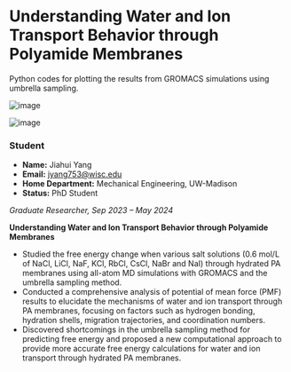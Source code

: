 # Understanding Water and Ion Transport Behavior through Polyamide Membranes

Python codes for plotting the results from GROMACS simulations using umbrella sampling.

![image](https://github.com/user-attachments/assets/65906141-0f0d-4178-8e4f-467d76f6ce2c)

![image](https://github.com/user-attachments/assets/2629cf77-b3d8-4eb9-be1a-8986bd241421)

### Student
- **Name:** Jiahui Yang
- **Email:** jyang753@wisc.edu
- **Home Department:** Mechanical Engineering, UW-Madison
- **Status:** PhD Student

*Graduate Researcher, Sep 2023 – May 2024*

**Understanding Water and Ion Transport Behavior through Polyamide Membranes**
- Studied the free energy change when various salt solutions (0.6 mol/L of NaCl, LiCl, NaF, KCl, RbCl, CsCl, NaBr and NaI) through hydrated PA membranes using all-atom MD simulations with GROMACS and the umbrella sampling method.
- Conducted a comprehensive analysis of potential of mean force (PMF) results to elucidate the mechanisms of water and ion transport through PA membranes, focusing on factors such as hydrogen bonding, hydration shells, migration trajectories, and coordination numbers.
- Discovered shortcomings in the umbrella sampling method for predicting free energy and proposed a new computational approach to provide more accurate free energy calculations for water and ion transport through hydrated PA membranes.




